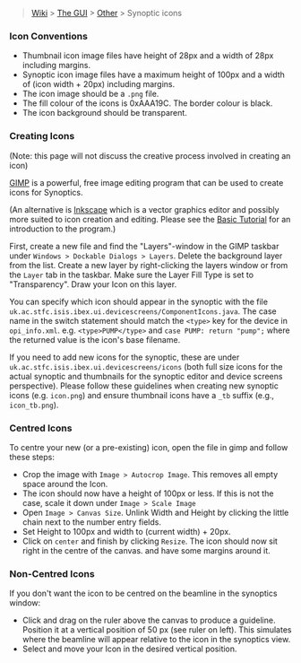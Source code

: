 > [Wiki](Home) > [The GUI](The-GUI) > [Other](GUI-Other) > Synoptic icons

### Icon Conventions
* Thumbnail icon image files have height of 28px and a width of 28px including margins.
* Synoptic icon image files have a maximum height of 100px and a width of (icon width + 20px) including margins.
* The icon image should be a `.png` file.
* The fill colour of the icons is 0xAAA19C. The border colour is black.
* The icon background should be transparent.

### Creating Icons
(Note: this page will not discuss the creative process involved in creating an icon)

[GIMP](http://www.gimp.org/) is a powerful, free image editing program that can be used to create icons for Synoptics.

(An alternative is [Inkscape](https://inkscape.org/) which is a vector graphics editor and possibly more suited to icon creation and editing.  Please see the [Basic Tutorial](https://inkscape.org/en/doc/tutorials/basic/tutorial-basic.html) for an introduction to the program.)

First, create a new file and find the "Layers"-window in the GIMP taskbar under `Windows > Dockable Dialogs > Layers`. Delete the background layer from the list. Create a new layer by right-clicking the layers window or from the `Layer` tab in the taskbar. Make sure the Layer Fill Type is set to "Transparency". Draw your Icon on this layer.

You can specify which icon should appear in the synoptic with the file `uk.ac.stfc.isis.ibex.ui.devicescreens/ComponentIcons.java`.  The case name in the switch statement should match the `<type>` key for the device in `opi_info.xml`.  e.g. `<type>PUMP</type>` and ```case PUMP:
                return "pump";``` where the returned value is the icon's base filename.

If you need to add new icons for the synoptic, these are under `uk.ac.stfc.isis.ibex.ui.devicescreens/icons` (both full size icons for the actual synoptic and thumbnails for the synoptic editor and device screens perspective). Please follow these guidelines when creating new synoptic icons (e.g. `icon.png`) and ensure thumbnail icons have a `_tb` suffix (e.g., `icon_tb.png`).

### Centred Icons
To centre your new (or a pre-existing) icon, open the file in gimp and follow these steps:
* Crop the image with `Image > Autocrop Image`. This removes all empty space around the Icon.
* The icon should now have a height of 100px or less. If this is not the case, scale it down under `Image > Scale Image`
* Open `Image > Canvas Size`. Unlink Width and Height by clicking the little chain next to the number entry fields.
* Set Height to 100px and width to (current width) + 20px.
* Click on `center` and finish by clicking `Resize`. The icon should now sit right in the centre of the canvas. and have some margins around it.

### Non-Centred Icons
If you don't want the icon to be centred on the beamline in the synoptics window: 
* Click and drag on the ruler above the canvas to produce a guideline. Position it at a vertical position of 50 px (see ruler on left). This simulates where the beamline will appear relative to the icon in the synoptics view.
* Select and move your Icon in the desired vertical position.
